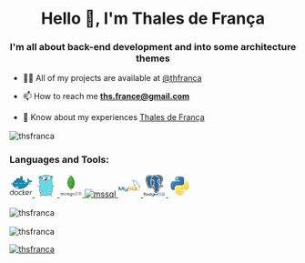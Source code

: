 <h1 align="center">Hello 👋, I'm Thales de França</h1>
<h3 align="center">I'm all about back-end development and into some architecture themes</h3>

- 👨‍💻 All of my projects are available at [@thfranca](https://github.com/thsfranca)

- 📫 How to reach me **ths.france@gmail.com**

- 📄 Know about my experiences [Thales de França](https://www.linkedin.com/in/thsfranca/)


<p><img align="center" src="https://github-readme-stats.vercel.app/api/top-langs?username=thsfranca&show_icons=true&locale=en&layout=compact" alt="thsfranca" /></p>

<h3 align="left">Languages and Tools:</h3>
<p align="left"> <a href="https://www.docker.com/" target="_blank"> <img src="https://raw.githubusercontent.com/devicons/devicon/master/icons/docker/docker-original-wordmark.svg" alt="docker" width="40" height="40"/> </a> <a href="https://golang.org" target="_blank"> <img src="https://raw.githubusercontent.com/devicons/devicon/master/icons/go/go-original.svg" alt="go" width="40" height="40"/> </a> <a href="https://www.mongodb.com/" target="_blank"> <img src="https://raw.githubusercontent.com/devicons/devicon/master/icons/mongodb/mongodb-original-wordmark.svg" alt="mongodb" width="40" height="40"/> </a> <a href="https://www.microsoft.com/en-us/sql-server" target="_blank"> <img src="https://www.svgrepo.com/show/303229/microsoft-sql-server-logo.svg" alt="mssql" width="40" height="40"/> </a> <a href="https://www.mysql.com/" target="_blank"> <img src="https://raw.githubusercontent.com/devicons/devicon/master/icons/mysql/mysql-original-wordmark.svg" alt="mysql" width="40" height="40"/> </a> <a href="https://www.postgresql.org" target="_blank"> <img src="https://raw.githubusercontent.com/devicons/devicon/master/icons/postgresql/postgresql-original-wordmark.svg" alt="postgresql" width="40" height="40"/> </a> <a href="https://www.python.org" target="_blank"> <img src="https://raw.githubusercontent.com/devicons/devicon/master/icons/python/python-original.svg" alt="python" width="40" height="40"/> </a> </p>

<p><img align="center" src="https://github-readme-stats.vercel.app/api?username=thsfranca&show_icons=true&locale=en" alt="thsfranca" /></p>

<p><img align="center" src="https://github-readme-streak-stats.herokuapp.com/?user=thsfranca&" alt="thsfranca" /></p>

<p align="left"> <a href="https://github.com/ryo-ma/github-profile-trophy"><img src="https://github-profile-trophy.vercel.app/?username=thsfranca" alt="thsfranca" /></a> </p>

